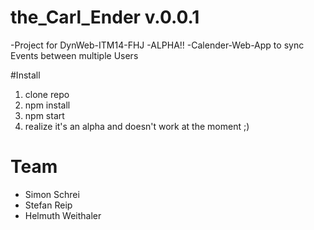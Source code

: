 # the_Carl_Ender v.0.0.1
-Project for DynWeb-ITM14-FHJ
-ALPHA!!
-Calender-Web-App to sync Events between multiple Users

#Install
1. clone repo
2. npm install
3. npm start
4. realize it's an alpha and doesn't work at the moment ;)

# Team
* Simon Schrei
* Stefan Reip
* Helmuth Weithaler